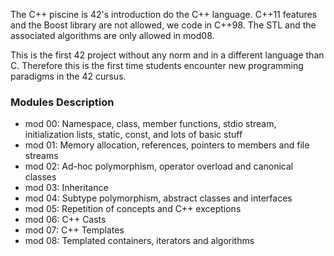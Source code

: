 The C++ piscine is 42's introduction do the C++ language. C++11 features and the Boost library are not allowed, we code in C++98. The STL and the associated algorithms are only allowed in mod08.

This is the first 42 project without any norm and in a different language than C. Therefore this is the first time students encounter new programming paradigms in the 42 cursus.

### Modules Description
- mod 00: Namespace, class, member functions, stdio stream, initialization lists, static, const, and lots of basic stuff
- mod 01: Memory allocation, references, pointers to members and file streams
- mod 02: Ad-hoc polymorphism, operator overload and canonical classes
- mod 03: Inheritance
- mod 04: Subtype polymorphism, abstract classes and interfaces
- mod 05: Repetition of concepts and C++ exceptions
- mod 06: C++ Casts
- mod 07: C++ Templates
- mod 08: Templated containers, iterators and algorithms
